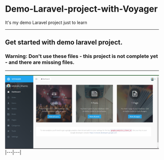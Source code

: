 # Demo-Laravel-project-with-Voyager
It's my demo Laravel project just to learn
___
## Get started with demo laravel project.
### Warning: Don't use these files - this project is not complete yet - and there are missing files.
___
![screenshot](https://github.com/mstf-ai/img-folder/blob/main/Screenshot%202023-04-25%20032407.png?raw=true) 
|---|---|
